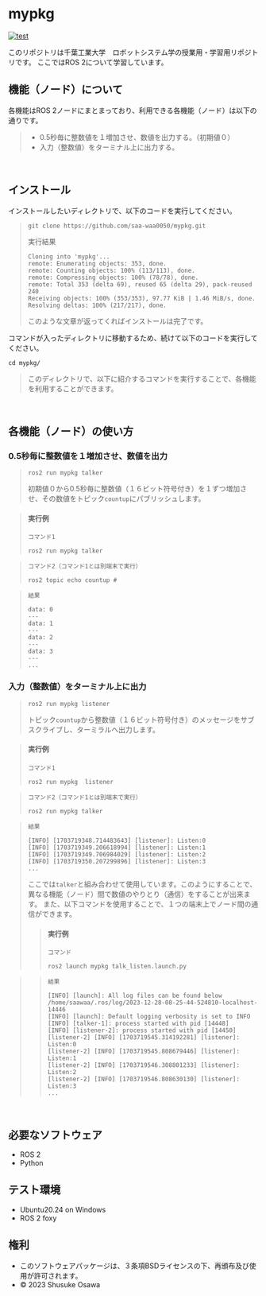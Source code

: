 # mypkg
[![test](https://github.com/saa-waa0050/mypkg/actions/workflows/test.yml/badge.svg)](https://github.com/saa-waa0050/robosys2023.ver2/actions/workflows/test.yml)

このリポジトリは千葉工業大学　ロボットシステム学の授業用・学習用リポジトリです。
ここではROS 2について学習しています。
## 機能（ノード）について
各機能はROS 2ノードにまとまっており、利用できる各機能（ノード）は以下の通りです。
>- 0.5秒毎に整数値を１増加させ、数値を出力する。（初期値０）
>- 入力（整数値）をターミナル上に出力する。

<br>

## インストール
インストールしたいディレクトリで、以下のコードを実行してください。
>```
>git clone https://github.com/saa-waa0050/mypkg.git
>```
>実行結果
>```
>Cloning into 'mypkg'...
>remote: Enumerating objects: 353, done.
>remote: Counting objects: 100% (113/113), done.
>remote: Compressing objects: 100% (78/78), done.
>remote: Total 353 (delta 69), reused 65 (delta 29), pack-reused 240
>Receiving objects: 100% (353/353), 97.77 KiB | 1.46 MiB/s, done.
>Resolving deltas: 100% (217/217), done.
>```
>このような文章が返ってくればインストールは完了です。

コマンドが入ったディレクトリに移動するため、続けて以下のコードを実行してください。
```
cd mypkg/
```
>このディレクトリで、以下に紹介するコマンドを実行することで、各機能を利用することができます。
<br>

## 各機能（ノード）の使い方

### 0.5秒毎に整数値を１増加させ、数値を出力
>```
>ros2 run mypkg talker
>```
>初期値０から0.5秒毎に整数値（１６ビット符号付き）を１ずつ増加させ、その数値をトピック`countup`にパブリッシュします。

>####  実行例
>`コマンド1`
>```
>ros2 run mypkg talker

>`コマンド2（コマンド1とは別端末で実行）`
>```
>ros2 topic echo countup #
>```

>`結果`
>```
>data: 0
>---
>data: 1
>---
>data: 2
>---
>data: 3
>---
>...
>```

### 入力（整数値）をターミナル上に出力
>```
>ros2 run mypkg listener
>```
>トピック`countup`から整数値（１６ビット符号付き）のメッセージをサブスクライブし、ターミラルヘ出力します。

>####  実行例
>`コマンド1`
>```
>ros2 run mypkg  listener

>`コマンド2（コマンド1とは別端末で実行）`
>```
>ros2 run mypkg talker
>```

>`結果`
>```
>[INFO] [1703719348.714483643] [listener]: Listen:0
>[INFO] [1703719349.206618994] [listener]: Listen:1
>[INFO] [1703719349.706984029] [listener]: Listen:2
>[INFO] [1703719350.207299896] [listener]: Listen:3
>...
>```
>ここでは`talker`と組み合わせて使用しています。このようにすることで、異なる機能（ノード）間で数値のやりとり（通信）をすることが出来ます。
>また、以下コマンドを使用することで、１つの端末上でノード間の通信ができます。
>>####  実行例
>>`コマンド`
>>```
>>ros2 launch mypkg talk_listen.launch.py

>>`結果`
>>```
>>[INFO] [launch]: All log files can be found below /home/saawaa/.ros/log/2023-12-28-08-25-44-524810-localhost-14446
>>[INFO] [launch]: Default logging verbosity is set to INFO
>>[INFO] [talker-1]: process started with pid [14448]
>>[INFO] [listener-2]: process started with pid [14450]
>>[listener-2] [INFO] [1703719545.314192281] [listener]: Listen:0
>>[listener-2] [INFO] [1703719545.808679446] [listener]: Listen:1
>>[listener-2] [INFO] [1703719546.308801233] [listener]: Listen:2
>>[listener-2] [INFO] [1703719546.808630130] [listener]: Listen:3
>>...
>

<br>

## 必要なソフトウェア
* ROS 2
* Python
## テスト環境
* Ubuntu20.24 on Windows
* ROS 2 foxy

## 権利
- このソフトウェアパッケージは、３条項BSDライセンスの下、再頒布及び使用が許可されます。
- © 2023 Shusuke Osawa
